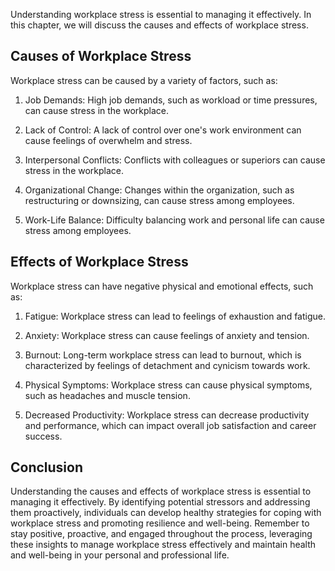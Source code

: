 
Understanding workplace stress is essential to managing it effectively. In this chapter, we will discuss the causes and effects of workplace stress.

Causes of Workplace Stress
--------------------------

Workplace stress can be caused by a variety of factors, such as:

1. Job Demands: High job demands, such as workload or time pressures, can cause stress in the workplace.

2. Lack of Control: A lack of control over one's work environment can cause feelings of overwhelm and stress.

3. Interpersonal Conflicts: Conflicts with colleagues or superiors can cause stress in the workplace.

4. Organizational Change: Changes within the organization, such as restructuring or downsizing, can cause stress among employees.

5. Work-Life Balance: Difficulty balancing work and personal life can cause stress among employees.

Effects of Workplace Stress
---------------------------

Workplace stress can have negative physical and emotional effects, such as:

1. Fatigue: Workplace stress can lead to feelings of exhaustion and fatigue.

2. Anxiety: Workplace stress can cause feelings of anxiety and tension.

3. Burnout: Long-term workplace stress can lead to burnout, which is characterized by feelings of detachment and cynicism towards work.

4. Physical Symptoms: Workplace stress can cause physical symptoms, such as headaches and muscle tension.

5. Decreased Productivity: Workplace stress can decrease productivity and performance, which can impact overall job satisfaction and career success.

Conclusion
----------

Understanding the causes and effects of workplace stress is essential to managing it effectively. By identifying potential stressors and addressing them proactively, individuals can develop healthy strategies for coping with workplace stress and promoting resilience and well-being. Remember to stay positive, proactive, and engaged throughout the process, leveraging these insights to manage workplace stress effectively and maintain health and well-being in your personal and professional life.

